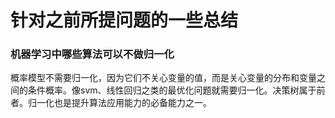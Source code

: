 # 针对之前所提问题的一些总结

### 机器学习中哪些算法可以不做归一化

概率模型不需要归一化，因为它们不关心变量的值，而是关心变量的分布和变量之间的条件概率。像svm、线性回归之类的最优化问题就需要归一化。决策树属于前者。归一化也是提升算法应用能力的必备能力之一。
